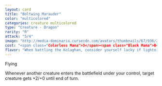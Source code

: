 ```yaml
---
layout: card
title: "Boltwing Marauder"
color: "multicolored"
categories: creature multicolored
type: "Creature - Dragon"
rarity: "R"
attack: "5/4"
image: "http://media-dominaria.cursecdn.com/avatars/thumbnails/67/936/200/283/635609751783514334.png"
cost: "<span class="Colorless Mana">3</span><span class="Black Mana">B</span><span class="Red Mana">R</span>"
flavor: "When battling the Kolaghan, consider yourself lucky if lightning strikes the same place only twice."
---
```


Flying

Whenever another creature enters the battlefield under your control, target creature gets +2/+0 until end of turn.
